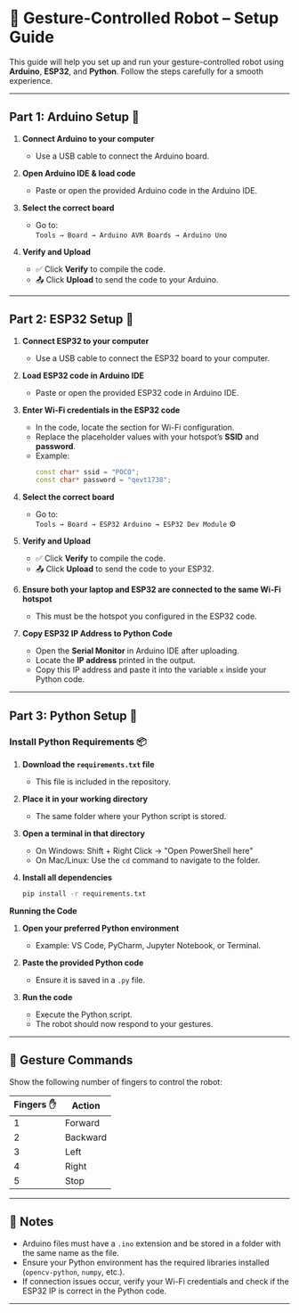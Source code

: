 # 🤖 Gesture-Controlled Robot – Setup Guide

This guide will help you set up and run your gesture-controlled robot using **Arduino**, **ESP32**, and **Python**. Follow the steps carefully for a smooth experience.

---

## Part 1: Arduino Setup 🔌

1. **Connect Arduino to your computer**  
   - Use a USB cable to connect the Arduino board.

2. **Open Arduino IDE & load code**  
   - Paste or open the provided Arduino code in the Arduino IDE.

3. **Select the correct board**  
   - Go to:  
     `Tools → Board → Arduino AVR Boards → Arduino Uno`

4. **Verify and Upload**  
   - ✅ Click **Verify** to compile the code.  
   - 📤 Click **Upload** to send the code to your Arduino.

---

## Part 2: ESP32 Setup 📡

1. **Connect ESP32 to your computer**  
   - Use a USB cable to connect the ESP32 board to your computer.

2. **Load ESP32 code in Arduino IDE**  
   - Paste or open the provided ESP32 code in Arduino IDE.

3. **Enter Wi-Fi credentials in the ESP32 code**  
   - In the code, locate the section for Wi-Fi configuration.  
   - Replace the placeholder values with your hotspot’s **SSID** and **password**.  
   - Example:  
     ```cpp
     const char* ssid = "POCO";
     const char* password = "qevt1738";
     ```

4. **Select the correct board**  
   - Go to:  
     `Tools → Board → ESP32 Arduino → ESP32 Dev Module` ⚙

5. **Verify and Upload**  
   - ✅ Click **Verify** to compile the code.  
   - 📤 Click **Upload** to send the code to your ESP32.

6. **Ensure both your laptop and ESP32 are connected to the same Wi-Fi hotspot**  
   - This must be the hotspot you configured in the ESP32 code.

7. **Copy ESP32 IP Address to Python Code**  
   - Open the **Serial Monitor** in Arduino IDE after uploading.  
   - Locate the **IP address** printed in the output.  
   - Copy this IP address and paste it into the variable `x` inside your Python code.

---

## Part 3: Python Setup 🐍
### Install Python Requirements 📦

1. **Download the `requirements.txt` file**  
   - This file is included in the repository.  

2. **Place it in your working directory**  
   - The same folder where your Python script is stored.  

3. **Open a terminal in that directory**  
   - On Windows: Shift + Right Click → "Open PowerShell here"  
   - On Mac/Linux: Use the `cd` command to navigate to the folder.  

4. **Install all dependencies**  
   ```bash
   pip install -r requirements.txt


**Running the Code**

1. **Open your preferred Python environment**  
   - Example: VS Code, PyCharm, Jupyter Notebook, or Terminal.

2. **Paste the provided Python code**  
   - Ensure it is saved in a `.py` file.

3. **Run the code**  
   - Execute the Python script.  
   - The robot should now respond to your gestures.

---

## 🤏 Gesture Commands

Show the following number of fingers to control the robot:

| Fingers ✋ | Action   |
|-----------|----------|
| 1         | Forward  |
| 2         | Backward |
| 3         | Left     |
| 4         | Right    |
| 5         | Stop     |

---

## 📄 Notes
- Arduino files must have a `.ino` extension and be stored in a folder with the same name as the file.
- Ensure your Python environment has the required libraries installed (`opencv-python`, `numpy`, etc.).
- If connection issues occur, verify your Wi-Fi credentials and check if the ESP32 IP is correct in the Python code.

---
